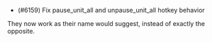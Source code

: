 - (#6159) Fix pause_unit_all and unpause_unit_all hotkey behavior

They now work as their name would suggest, instead of exactly the opposite. 
